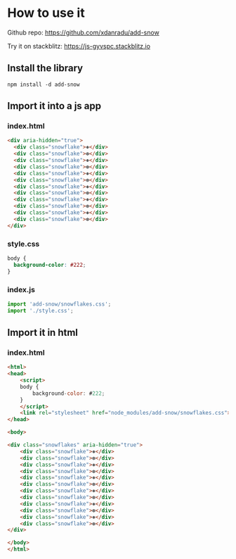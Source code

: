 # How to use it

Github repo: https://github.com/xdanradu/add-snow

Try it on stackblitz: https://js-gyvspc.stackblitz.io

## Install the library

`npm install -d add-snow`

## Import it into a js app

### index.html
```html
<div aria-hidden="true">
  <div class="snowflake">❅</div>
  <div class="snowflake">❆</div>
  <div class="snowflake">❅</div>
  <div class="snowflake">❆</div>
  <div class="snowflake">❅</div>
  <div class="snowflake">❆</div>
  <div class="snowflake">❅</div>
  <div class="snowflake">❆</div>
  <div class="snowflake">❅</div>
  <div class="snowflake">❆</div>
  <div class="snowflake">❅</div>
  <div class="snowflake">❆</div>
</div>
```

### style.css
```css
body {
  background-color: #222;
}
```

### index.js

```js
import 'add-snow/snowflakes.css';
import './style.css';
```

## Import it in html

### index.html

```html
<html>
<head>
    <script>
    body {
    	background-color: #222;
    }
    </script>
    <link rel="stylesheet" href="node_modules/add-snow/snowflakes.css">
</head>

<body>

<div class="snowflakes" aria-hidden="true">
    <div class="snowflake">❅</div>
    <div class="snowflake">❆</div>
    <div class="snowflake">❅</div>
    <div class="snowflake">❆</div>
    <div class="snowflake">❅</div>
    <div class="snowflake">❆</div>
    <div class="snowflake">❅</div>
    <div class="snowflake">❆</div>
    <div class="snowflake">❅</div>
    <div class="snowflake">❆</div>
    <div class="snowflake">❅</div>
    <div class="snowflake">❆</div>
</div>

</body>
</html>
```

